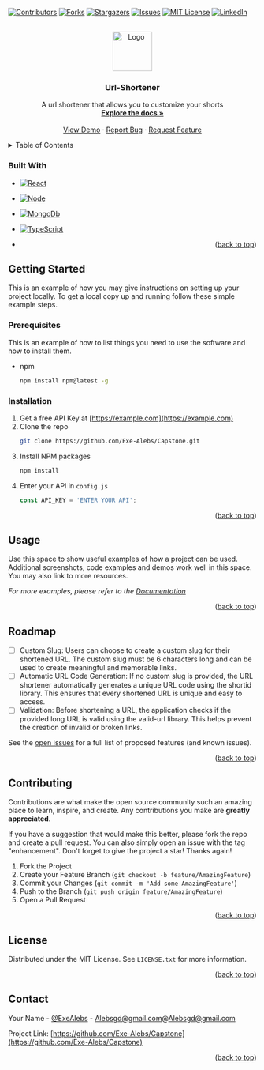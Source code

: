 <a name="readme-top"></a>

[![Contributors][contributors-shield]][contributors-url]
[![Forks][forks-shield]][forks-url]
[![Stargazers][stars-shield]][stars-url]
[![Issues][issues-shield]][issues-url]
[![MIT License][license-shield]][license-url]
[![LinkedIn][linkedin-shield]][linkedin-url]

<!-- PROJECT LOGO -->
<br />
<div align="center">
  <a href="https://github.com/Exe-Alebs/Capstone">
    <img src="images/logo.png" alt="Logo" width="80" height="80">
  </a>

<h3 align="center">Url-Shortener</h3>

  <p align="center">
   A url shortener that allows you to customize your shorts
    <br />
    <a href="https://github.com/Exe-Alebs/Capstone"><strong>Explore the docs »</strong></a>
    <br />
    <br />
    <a href="https://github.com/Exe-Alebs/Capstone">View Demo</a>
    ·
    <a href="https://github.com/Exe-Alebs/Capstone/issues">Report Bug</a>
    ·
    <a href="https://github.com/Exe-Alebs/Capstone/issues">Request Feature</a>
  </p>
</div>

<!-- TABLE OF CONTENTS -->
<details>
  <summary>Table of Contents</summary>
  <ol>
    <li>
      <a href="#about-the-project">About The Project</a>
      <ul>
        <li><a href="#built-with">Built With</a></li>
      </ul>
    </li>
    <li>
      <a href="#getting-started">Getting Started</a>
      <ul>
        <li><a href="#prerequisites">Prerequisites</a></li>
        <li><a href="#installation">Installation</a></li>
      </ul>
    </li>
    <li><a href="#usage">Usage</a></li>
    <li><a href="#roadmap">Roadmap</a></li>
    <li><a href="#contributing">Contributing</a></li>
    <li><a href="#license">License</a></li>
    <li><a href="#contact">Contact</a></li>
    
  </ol>
</details>

### Built With

- [![React][React.js]][React-url]
- [![Node][Node.js]][Node-url]
- [![MongoDb][MongoDb]][MongoDb-url]
- [![TypeScript][TypeScript]][TypeScript-url]

- <p align="right">(<a href="#readme-top">back to top</a>)</p>

<!-- GETTING STARTED -->

## Getting Started

This is an example of how you may give instructions on setting up your project locally.
To get a local copy up and running follow these simple example steps.

### Prerequisites

This is an example of how to list things you need to use the software and how to install them.

- npm
  ```sh
  npm install npm@latest -g
  ```

### Installation

1. Get a free API Key at [https://example.com](https://example.com)
2. Clone the repo
   ```sh
   git clone https://github.com/Exe-Alebs/Capstone.git
   ```
3. Install NPM packages
   ```sh
   npm install
   ```
4. Enter your API in `config.js`
   ```js
   const API_KEY = 'ENTER YOUR API';
   ```

<p align="right">(<a href="#readme-top">back to top</a>)</p>

<!-- USAGE EXAMPLES -->

## Usage

Use this space to show useful examples of how a project can be used. Additional screenshots, code examples and demos work well in this space. You may also link to more resources.

_For more examples, please refer to the [Documentation](https://example.com)_

<p align="right">(<a href="#readme-top">back to top</a>)</p>

<!-- ROADMAP -->

## Roadmap

- [ ] Custom Slug: Users can choose to create a custom slug for their shortened URL. The custom slug must be 6 characters long and can be used to create meaningful and memorable links.
- [ ] Automatic URL Code Generation: If no custom slug is provided, the URL shortener automatically generates a unique URL code using the shortid library. This ensures that every shortened URL is unique and easy to access.
- [ ] Validation: Before shortening a URL, the application checks if the provided long URL is valid using the valid-url library. This helps prevent the creation of invalid or broken links.

See the [open issues](https://github.com/Exe-Alebs/Capstone/issues) for a full list of proposed features (and known issues).

<p align="right">(<a href="#readme-top">back to top</a>)</p>

<!-- CONTRIBUTING -->

## Contributing

Contributions are what make the open source community such an amazing place to learn, inspire, and create. Any contributions you make are **greatly appreciated**.

If you have a suggestion that would make this better, please fork the repo and create a pull request. You can also simply open an issue with the tag "enhancement".
Don't forget to give the project a star! Thanks again!

1. Fork the Project
2. Create your Feature Branch (`git checkout -b feature/AmazingFeature`)
3. Commit your Changes (`git commit -m 'Add some AmazingFeature'`)
4. Push to the Branch (`git push origin feature/AmazingFeature`)
5. Open a Pull Request

<p align="right">(<a href="#readme-top">back to top</a>)</p>

<!-- LICENSE -->

## License

Distributed under the MIT License. See `LICENSE.txt` for more information.

<p align="right">(<a href="#readme-top">back to top</a>)</p>

<!-- CONTACT -->

## Contact

Your Name - [@ExeAlebs](https://twitter.com/ExeAlebs) - Alebsgd@gmail.com@Alebsgd@gmail.com

Project Link: [https://github.com/Exe-Alebs/Capstone](https://github.com/Exe-Alebs/Capstone)

<p align="right">(<a href="#readme-top">back to top</a>)</p>

<!-- ACKNOWLEDGMENTS -->

<!-- MARKDOWN LINKS & IMAGES -->
<!-- https://www.markdownguide.org/basic-syntax/#reference-style-links -->

[contributors-shield]: https://img.shields.io/github/contributors/Exe-Alebs/Capstone.svg?style=for-the-badge
[contributors-url]: https://github.com/Exe-Alebs/Capstone/graphs/contributors
[forks-shield]: https://img.shields.io/github/forks/Exe-Alebs/Capstone.svg?style=for-the-badge
[forks-url]: https://github.com/Exe-Alebs/Capstone/network/members
[stars-shield]: https://img.shields.io/github/stars/Exe-Alebs/Capstone.svg?style=for-the-badge
[stars-url]: https://github.com/Exe-Alebs/Capstone/stargazers
[issues-shield]: https://img.shields.io/github/issues/Exe-Alebs/Capstone.svg?style=for-the-badge
[issues-url]: https://github.com/Exe-Alebs/Capstone/issues
[license-shield]: https://img.shields.io/github/license/Exe-Alebs/Capstone.svg?style=for-the-badge
[license-url]: https://github.com/Exe-Alebs/Capstone/blob/master/LICENSE.txt
[linkedin-shield]: https://img.shields.io/badge/-LinkedIn-black.svg?style=for-the-badge&logo=linkedin&colorB=555
[linkedin-url]: https://linkedin.com/in/alebiosu-gbolahan
[product-screenshot]: images/screenshot.png
[React.js]: https://img.shields.io/badge/React-20232A?style=for-the-badge&logo=react&logoColor=61DAFB
[React-url]: https://reactjs.org/
[Node.js]: https://img.shields.io/badge/Node.js-43853D?style=for-the-badge&logo=node.js&logoColor=white
[Node-url]: https://Nodejs.org/
[MongoDb]: https://img.shields.io/badge/MongoDB-4EA94B?style=for-the-badge&logo=mongodb&logoColor=white
[MongoDb-url]: https://mongoDb.com
[Express]: https://img.shields.io/badge/Express.js-404D59?style=for-the-badge
[Express-url]: https://expressjs.com
[Typescript]: https://img.shields.io/badge/TypeScript-007ACC?style=for-the-badge&logo=typescript&logoColor=white
[Typescript-url]: https://typescript.com
